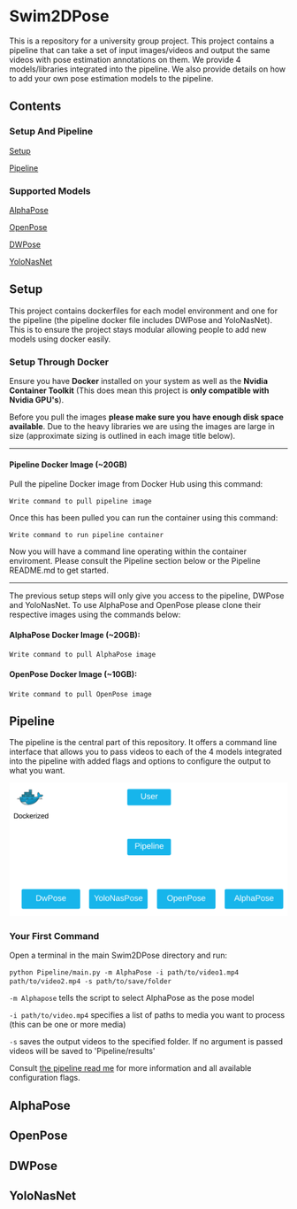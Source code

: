 # Swim2DPose

This is a repository for a university group project. This project contains a pipeline that can take a set of input images/videos and output the same videos with pose estimation annotations on them. We provide 4 models/libraries integrated into the pipeline. We also provide details on how to add your own pose estimation models to the pipeline.

## Contents

### Setup And Pipeline

[Setup](#setup)

[Pipeline](#pipeline)

### Supported Models

[AlphaPose](#alphapose)

[OpenPose](#openpose)

[DWPose](#dwpose)

[YoloNasNet](#yolonasnet)

## Setup

This project contains dockerfiles for each model environment and one for the pipeline (the pipeline docker file includes DWPose and YoloNasNet). This is to ensure the project stays modular allowing people to add new models using docker easily.

### Setup Through Docker

Ensure you have **Docker** installed on your system as well as the **Nvidia Container Toolkit** (This does mean this project is **only compatible with Nvidia GPU's**).

Before you pull the images **please make sure you have enough disk space available**. Due to the heavy libraries we are using the images are large in size (approximate sizing is outlined in each image title below).

---

#### Pipeline Docker Image (~20GB)

Pull the pipeline Docker image from Docker Hub using this command:

```
Write command to pull pipeline image
```
Once this has been pulled you can run the container using this command:

```
Write command to run pipeline container
```
Now you will have a command line operating within the container enviroment. Please consult the Pipeline section below or the Pipeline README.md to get started.

---

The previous setup steps will only give you access to the pipeline, DWPose and YoloNasNet. To use AlphaPose and OpenPose please clone their respective images using the commands below:

#### AlphaPose Docker Image (~20GB):
```
Write command to pull AlphaPose image
```
#### OpenPose Docker Image (~10GB):
```
Write command to pull OpenPose image
```
## Pipeline

The pipeline is the central part of this repository. It offers a command line interface that allows you to pass videos to each of the 4 models integrated into the pipeline with added flags and options to configure the output to what you want.

![Pipeline Overview Image](https://github.com/Surfytom/Swim2DPose/blob/main/docmedia/DockerPipelineImage.png "Pipeline Overview")

### Your First Command

Open a terminal in the main Swim2DPose directory and run:
```
python Pipeline/main.py -m AlphaPose -i path/to/video1.mp4 path/to/video2.mp4 -s path/to/save/folder
```
```-m Alphapose``` tells the script to select AlphaPose as the pose model

```-i path/to/video.mp4``` specifies a list of paths to media you want to process (this can be one or more media)

```-s``` saves the output videos to the specified folder. If no argument is passed videos will be saved to 'Pipeline/results'

Consult [the pipeline read me](https://github.com/Surfytom/Swim2DPose/blob/main/Pipeline/PipelineREADME.md) for more information and all available configuration flags.

## AlphaPose



## OpenPose



## DWPose



## YoloNasNet



